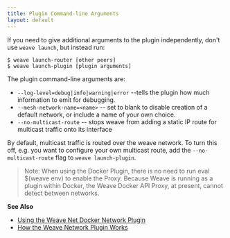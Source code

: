 ```yaml
---
title: Plugin Command-line Arguments
layout: default
---
```




If you need to give additional arguments to the plugin independently, don't
use `weave launch`, but instead run:

    $ weave launch-router [other peers]
    $ weave launch-plugin [plugin arguments]

The plugin command-line arguments are:

 * `--log-level=debug|info|warning|error` --tells the plugin
   how much information to emit for debugging.
 * `--mesh-network-name=<name>` -- set <name> to blank to disable creation
   of a default network, or include a name of your own choice.
 * `--no-multicast-route` -- stops weave from adding a static IP route for
   multicast traffic onto its interface

By default, multicast traffic is routed over the weave network.
To turn this off, e.g. you want to configure your own multicast
route, add the `--no-multicast-route` flag to `weave launch-plugin`.


>Note: When using the Docker Plugin, there is no need to run eval $(weave env) to enable the Proxy. Because Weave is running as a plugin within Docker, the Weave Docker API Proxy, at present, cannot detect between networks.  

**See Also**

 * [Using the Weave Net Docker Network Plugin](/site/plugin/weave-plugin-how-to.md)
 * [How the Weave Network Plugin Works](/site/plugin/plugin-how-it-works.md)
